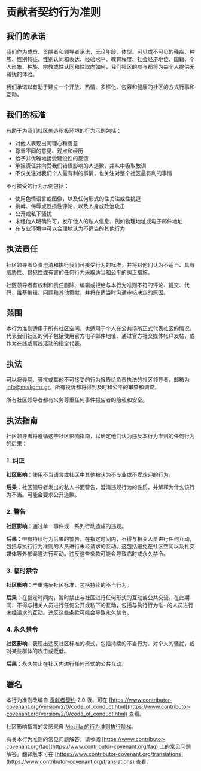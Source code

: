 # 贡献者契约行为准则

## 我们的承诺

我们作为成员、贡献者和领导者承诺，无论年龄、体型、可见或不可见的残疾、种族、性别特征、性别认同和表达、经验水平、教育程度、社会经济地位、国籍、个人形象、种族、宗教或性认同和性取向如何，我们社区的参与都将为每个人提供无骚扰的体验。

我们承诺以有助于建立一个开放、热情、多样化、包容和健康的社区的方式行事和互动。

## 我们的标准

有助于为我们社区创造积极环境的行为示例包括：

* 对他人表现出同理心和善意
* 尊重不同的意见、观点和经历
* 给予并优雅地接受建设性的反馈
* 承担责任并向受我们错误影响的人道歉，并从中吸取教训
* 不仅关注对我们个人最有利的事情，也关注对整个社区最有利的事情

不可接受的行为示例包括：

* 使用色情语言或图像，以及任何形式的性关注或性挑逗
* 挑衅、侮辱或贬损性评论，以及人身或政治攻击
* 公开或私下骚扰
* 未经他人明确许可，发布他人的私人信息，例如物理地址或电子邮件地址
* 在专业环境中可以合理地认为不适当的其他行为

## 执法责任

社区领导者负责澄清和执行我们可接受行为的标准，并将对他们认为不适当、具有威胁性、冒犯性或有害的任何行为采取适当和公平的纠正措施。

社区领导者有权利和责任删除、编辑或拒绝与本行为准则不符的评论、提交、代码、维基编辑、问题和其他贡献，并将在适当时沟通审核决定的原因。

## 范围

本行为准则适用于所有社区空间，也适用于个人在公共场所正式代表社区的情况。代表我们社区的例子包括使用官方电子邮件地址、通过官方社交媒体帐户发帖，或作为在线或离线活动的指定代表。

## 执法

可以将辱骂、骚扰或其他不可接受的行为报告给负责执法的社区领导者，邮箱为 info@mtskgms.gr。所有投诉都将得到及时和公平的审查和调查。

所有社区领导者都有义务尊重任何事件报告者的隐私和安全。

## 执法指南

社区领导者将遵循这些社区影响指南，以确定他们认为违反本行为准则的任何行为的后果：

### 1. 纠正

**社区影响**：使用不当语言或社区中其他被认为不专业或不受欢迎的行为。

**后果**：社区领导者发出的私人书面警告，澄清违规行为的性质，并解释为什么该行为不当。可能会要求公开道歉。

### 2. 警告

**社区影响**：通过单一事件或一系列行动造成的违规。

**后果**：带有持续行为后果的警告。在指定时间内，不得与相关人员进行任何互动，包括与执行行为准则的人员进行未经请求的互动。这包括避免在社区空间以及社交媒体等外部渠道进行互动。违反这些条款可能会导致临时或永久禁令。

### 3. 临时禁令

**社区影响**：严重违反社区标准，包括持续的不当行为。

**后果**：在指定时间内，暂时禁止与社区进行任何形式的互动或公共交流。在此期间，不得与相关人员进行任何公开或私下的互动，包括与执行行为准- 的人员进行未经请求的互动。违反这些条款可能会导致永久禁令。

### 4. 永久禁令

**社区影响**：表现出违反社区标准的模式，包括持续的不当行为、对个人的骚扰，或对某些群体的攻击或贬低。

**后果**：永久禁止在社区内进行任何形式的公共互动。

## 署名

本行为准则改编自 [贡献者契约][homepage] 2.0 版，可在 [https://www.contributor-covenant.org/version/2/0/code_of_conduct.html](https://www.contributor-covenant.org/version/2/0/code_of_conduct.html) 查看。

社区影响指南的灵感来自 [Mozilla 的行为准则执行阶梯](https://github.com/mozilla/diversity)。

[homepage]: https://www.contributor-covenant.org

有关本行为准则的常见问题解答，请参阅 [https://www.contributor-covenant.org/faq](https://www.contributor-covenant.org/faq) 上的常见问题解答。翻译版本可在 [https://www.contributor-covenant.org/translations](https://www.contributor-covenant.org/translations) 查看。 